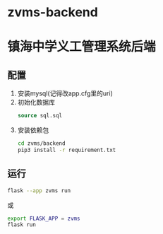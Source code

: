 # zvms-backend
# 镇海中学义工管理系统后端

## 配置
1. 安装mysql(记得改app.cfg里的uri)
2. 初始化数据库
    ```sql
    source sql.sql
    ```
3. 安装依赖包
    ```bash
    cd zvms/backend
    pip3 install -r requirement.txt
    ```

## 运行
```bash
flask --app zvms run
```

或

```bash
export FLASK_APP = zvms
flask run
```
